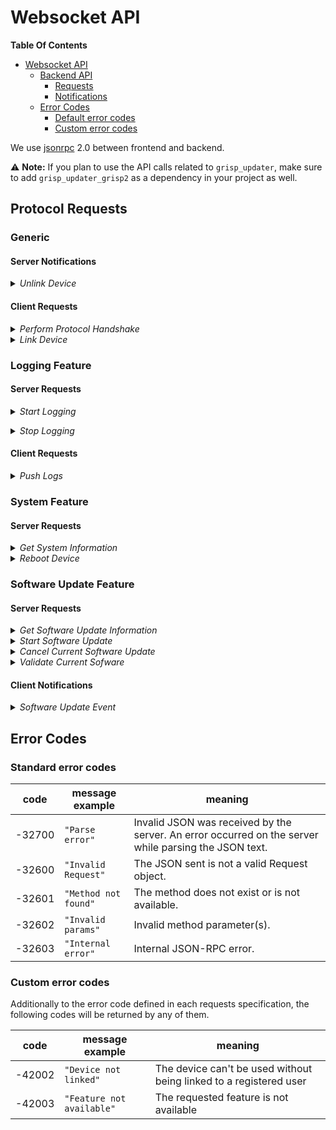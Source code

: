 # Websocket API

**Table Of Contents**
- [Websocket API](#websocket-api)
  - [Backend API](#backend-api)
    - [Requests](#requests)
    - [Notifications](#notifications)
  - [Error Codes](#error-codes)
    - [Default error codes](#default-error-codes)
    - [Custom error codes](#custom-error-codes)

We use [jsonrpc](https://www.jsonrpc.org) 2.0 between frontend and backend.

⚠️ **Note:** If you plan to use the API calls related to `grisp_updater`, make
 sure to add `grisp_updater_grisp2` as a dependency in your project as well.

## Protocol Requests

### Generic

#### Server Notifications

</p>
</details>
<details><summary><i>Unlink Device</i></summary>
<p>

Inform the client the device has been unlinked.

**method**: `"DeviceUnlinked"`

**params**:

| Key (required *) | Type | Value / Example | Description
| --- | --- | --- | ---

</p>
</details>


#### Client Requests

<details><summary><i>Perform Protocol Handshake</i></summary>
<p>

Agree on the version and capabilities of the protocol.

**method**: `"Handshake"`

**params**:

| Key (required *) | Type | Value / Example | Description
| --- | --- | --- | ---
| `"version"` * | string | e.g. `"1.0.0"` | grisp_connect's protocol version
| `"platform"` * | string | `"grisp2"` | The device platform identifier
| `"platform_version"` * | string | `"2"` | The device platform version
| `"serial"` * | string | e.g. `"1305"` | The serial number of the device
| `"capabilities"` * | list of string | e.g. `["system", "logging", "update"]` | Fetures supported by the client

The supported capabilities are:

| Value | Description
| --- | ---
| `"system"` | The system feature, expose system information and actions like rebooting the device
| `"logging"` | The logging feature, allows the client to push logging entries to the server
| `"update"` | The software update feature, allows the server to trigger a device software update 

**result**: object

| Key (required *) | Type | Value / Example | Description
| --- | --- | --- | ---
| `"linked"` * | boolean | `true`, `false` | Tells if the device is already linked
| `"capabilities"` * | list of string | e.g. `["system"]` | Capabilities the server needs

**error**:

| Error Code | Message example | Description
| --- | --- | ---
| -42001 | `"Client not supported"` | Client protocol version is not supported by the server

</p>
</details>

<details><summary><i>Link Device</i></summary>
<p>

Agree on the version and capabilities of the protocol.

**method**: `"LinkDevice"`

**params**:

| Key (required *) | Type | Value / Example | Description
| --- | --- | --- | ---
| `"token"` * | string | e.g. `"C8PwywzJ...4cxjrz3"` | Linking token given by the server UI

**result**: string

| Value | Description
| --- | ---
| `"ok"` | Device linked successfully

**error**:

| Error Code | Message example | Description
| --- | --- | ---
| -42004 | `"Invalid token"` | the token is invalid, e.g. not properly encoded     
| -42005 | `"Token expired"`| The token is expired
| -42006 | `"Device already linked"` | The device needs to be unlinked first via UI

</p>
</details>


### Logging Feature

#### Server Requests

</p>
</details>
<details><summary><i>Start Logging</i></summary>
<p>

Ask the client to start sending logging notifications to the server.

**method**: `"logging.Start"`

**params**:

| Key (required *) | Type | Value / Example | Description
| --- | --- | --- | ---

**result**: string

| Value | Description
| --- | ---
| `"ok"` | The server will start receviving `"logging.Push"` notitifcations

**error**:

| Error Code | Message example | Description
| --- | --- | ---

</p>
</details>

</p>
</details>
<details><summary><i>Stop Logging</i></summary>
<p>

Ask the client to stop sending logging notifications to the server.

**method**: `"logging.Stop"`

**params**:

| Key (required *) | Type | Value / Example | Description
| --- | --- | --- | ---

**result**: string

| Value | Description
| --- | ---
| `"ok"` | The server will stop to send `"logging.Push"` notitifcations

**error**:

| Error Code | Message example | Description
| --- | --- | ---

</p>
</details>


#### Client Requests

<details><summary><i>Push Logs</i></summary>
<p>

Push a chunk of log entries to the server.

**method**: `"logging.Push"`

**params**:

| Key (required *) | Type | Value / Example | Description
| --- | --- | --- | ---
| `"events"` * | list | `[[1, "log entry 1"],[2, "log entry 2"]]` | List of log entries
| `"dropped"` * | integer | e.g. `0` | The number of entries that got dropped

**result**: object

| Key (required *) | Type | Value / Example | Description
| --- | --- | --- | ---
| `"seq"` * | integer | e.g. `123` | The highest log entry sequence number the server is aware of
| `"dropped"` * | integer | e.g. `0` | The confirmation of the number of dropped entries by the server

**error**:

| Error Code | Message example | Description
| --- | --- | ---

</p>
</details>


### System Feature

#### Server Requests

<details><summary><i>Get System Information</i></summary>
<p>

Ask the client for generic syste minformation.

**method**: `"system.GetInfo"`

**params**:

| Key (required *) | Type | Value / Example | Description
| --- | --- | --- | ---


**result**: object

| Key (required *) | Type | Value / Example | Description
| --- | --- | --- | ---
| `"id"` * | string | e.g. `"YzZiNWY0O...RE1FLm1kCg=="` | A unique identifier of the software running on the device
| `"relname"` * | string | e.g. `"grisp_demo"` | The release name of the software running on the device
| `"relvsn"` * | string | e.g. `1.0.0` | The release version of the software running on the device
| `"profiles"` * | list of string | e.g. `["dev", "foobar"]` | The list of profiles used to build the software running on the device
| `"boot_source"` * | string | `"sdcard"`, `"system_a"`, `"system_b"` | Where the device booted from
| `"allowed"` * | list of string | e.g. `["Reboot"]` | The list of allowed system requests

**error**:

| Error Code | Message exmaple | Description
| --- | --- | ---

</p>
</details>

<details><summary><i>Reboot Device</i></summary>
<p>

Ask the client for generic syste minformation.

**method**: `"system.Reboot"`

**params**:

| Key (required *) | Type | Value / Example | Description
| --- | --- | --- | ---


**result**: string

| Value | Description
| --- | ---
| `"ok"` | The device will reboot right away

**error**:

| Error Code | Message exmaple | Description
| --- | --- | ---
| 42101 | `"Reboot not allowed"` | The device do not allow reboot requests

</p>
</details>


### Software Update Feature

#### Server Requests

<details><summary><i>Get Software Update Information</i></summary>
<p>

Ask the client for information about the current software update state.

**method**: `"update.GetInfo"`

**params**:

| Key (required *) | Type | Value / Example | Description
| --- | --- | --- | ---


**result**: object

| Key (required *) | Type | Value / Example | Description
| --- | --- | --- | ---
| `"state"` * | string | `"ready"`, `"updating"`, `"updated"` or `"validating"` | The current state of the software update on the device
| `"target"` * | string | `"system_a"` or `"system_b"` | The target system where a software is, will or has been applied
| `"actions"` * | list of string | e.g. `["Cancel", "Validate"]` | The list of possible action at the current stage of the software update process
| `"progress"` | integer | e.g. `32` | If `"state"` is `"updating"`, this field give the update progress as a percentage
| `"release"` | object | See after | Inforamtion about the software update package being installed when state is `"updating"`, `"updated"` or `"validating"`
| `"last_event"` | string | `"failed"`, `"cancelled"` or `"done"` | When in state `"ready"`, this field inform about the last event of the previous software update
| `"last_reason"` | string | The machine-readable reason of the last event if it is `"failed"`
| `"last_message"` | string | The optional human-readable message of the last event if it is `"failed"`

The release information object is:

| Key (required *) | Type | Value / Example | Description
| --- | --- | --- | ---
| `"id"` * | string | e.g. `"YzZiNWY0O...RE1FLm1kCg=="` | A unique identifier of the software currently being installed
| `"relname"` * | string | e.g. `"grisp_demo"` | The release name of the software currently being installed
| `"relvsn"` * | string | e.g. `1.0.0` | The release version of the software currently being installed
| `"profiles"` * | list of string | e.g. `["dev", "foobar"]` | The list of profiles used to build the software currently being installed

The possible values for the list of actions are:

| value | Description
| --- | ---
| `"Start"` | Start the update process by calling `"update.Start"`
| `"Cancel"` | Cancel the update process by calling `"update.Cancel"`
| `"Reboot"` | Reboot the device by calling `"system.Reboot"`
| `"Validate"` | Validate the current software version by calling `"update.Validate"`
| `"RemoveSDCard"` | An update is detected but the device booted from SD card

**error**:

| Error Code | Message exmaple | Description
| --- | --- | ---

</p>
</details>

<details><summary><i>Start Software Update</i></summary>
<p>

Ask the client start updating the device.

**method**: `"update.Start"`

**params**:

| Key (required *) | Type | Value / Example | Description
| --- | --- | --- | ---
| `"url"` * | string | The URL to root of the software update package to use to update the device

**result**: string

| Value | Description
| --- | ---
| "ok" | The device update process has been started successfully

**error**:

| Error Code | Message exmaple | Description
| --- | --- | ---
| -42301 | `"Already updating"` | The device is currently 
| -42302 | `"Validation, cancellation or reboot required"` | The current software requires either to be validated, rebooted or cancelled
| -42303 | `"Reboot required"` | If the device do not allow remotely triggered reboot, manual reboot is required

</p>
</details>

<details><summary><i>Cancel Current Software Update</i></summary>
<p>

Ask the client to cancel the current software update process. This could trigger the device to reboot.

**method**: `"update.Cancel"`

**params**:

| Key (required *) | Type | Value / Example | Description
| --- | --- | --- | ---

**result**: string

| Value | Description
| --- | ---
| `"ok"` | The update process was cancelled successfuly
| `"manual_reboot"` | The update was canceld, but a manual reboot is required to finalise the cancellation

**error**:

| Error Code | Message exmaple | Description
| --- | --- | ---
| -42304 | `"Not updating"` | There is no currently any software update session

</p>
</details>

<details><summary><i>Validate Current Sofware</i></summary>
<p>

Ask the client to validate the currently running updated software.

**method**: `"update.Validate"`

**params**:

| Key (required *) | Type | Value / Example | Description
| --- | --- | --- | ---

**result**: string

| Value | Description
| --- | ---
| `"ok"` | The current software was validated and marked as so successfully

**error**:

| Error Code | Message exmaple | Description
| --- | --- | ---
| -42305 | `"Validation failed"` | The validation process failed, the device will reboot to the previouse validated version
| -42306 | `"Validation failed, manual reboot required"` | The validation process failed, the device need to be rebooted manually

</p>
</details>


#### Client Notifications

</p>
</details>
<details><summary><i>Software Update Event</i></summary>
<p>

The client notify the server of the software update progress.

**method**: `"logging.Event"`

**params**:

| Key (required *) | Type | Value / Example | Description
| --- | --- | --- | ---
| `"event"` * | string | e.g. `"progress"`  | The software update event being notified
| `"state"` * | string | `"ready"`, `"updating"`, `"updated"`, `"validating"` | The current state of the software update
| `"target"` * | string | `"system_a"` or `"system_b"` | The target system where a software is, will or has been applied
| `"actions"` * | list of string | e.g. `["Cancel", "Validate"]` | The list of possible action at the current stage of the software update process
| `"release"` | object | See after | Inforamtion about the software update package being installed when state is `"updating"`, `"updated"` or `"validating"`
| `"progress"` | integer | e.g. `42` | Update progress as a percentage for events `"progress"` and `"warning"`
| `"reason"` | string | e.g. `"internal_error"` | Machine-readable reason for events `"warning"` and `"failed"`
| `"message"` | string | e.g. `"Internal error"` | Optional human-readable message for events `"warning"` and `"failed"`

See `"update.GetInfo"` request's result for description of the release information and the possible actions.

Possible values for `"event"` field:

| Value | Description
| --- | --- | --- | ---
| `"ready"` | The device is ready to start and update; sent when connected and there is no previous event
| `"progress"` | A software update is in progress
| `"warning"` | A warning was traised during progress, the field `"reason"` must be defined, and optionaly the field `"message"`
| `"failed"` | The software update faield, the field `"reason"` must be defined, and optionaly the field `"message"`
| `"cancelled"` | The software update was cancelled
| `"done"` | The software update process was completed successfully

</p>
</details>


## Error Codes

### Standard error codes

| code | message example | meaning
| --- | --- | ---
|-32700 | `"Parse error"` | Invalid JSON was received by the server. An error occurred on the server while parsing the JSON text.
|-32600 | `"Invalid Request"` | The JSON sent is not a valid Request object.
|-32601 | `"Method not found"` | The method does not exist or is not available.
|-32602 | `"Invalid params"` | Invalid method parameter(s).
|-32603 | `"Internal error"` | Internal JSON-RPC error.


### Custom error codes

Additionally to the error code defined in each requests specification, the following codes will be returned by any of them.

|code | message example | meaning
|---|---|---
| -42002 | `"Device not linked"`| The device can't be used without being linked to a registered user
| -42003 | `"Feature not available"` | The requested feature is not available
